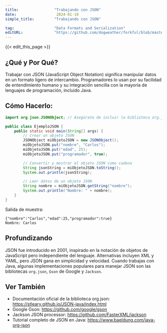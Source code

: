 ```yaml
---
title:                "Trabajando con JSON"
date:                  2024-01-19
simple_title:         "Trabajando con JSON"

tag:                  "Data Formats and Serialization"
editURL:              "https://github.com/dogweather/forkful/blob/master/content/es/java/working-with-json.md"
---
```


{{< edit_this_page >}}

## ¿Qué y Por Qué?

Trabajar con JSON (JavaScript Object Notation) significa manipular datos en un formato ligero de intercambio. Programadores lo usan por su facilidad de entendimiento humano y su integración sencilla con la mayoría de lenguajes de programación, incluido Java.

## Cómo Hacerlo:

```Java
import org.json.JSONObject; // Asegúrate de incluir la biblioteca org.json

public class EjemploJSON {
    public static void main(String[] args) {
        // Crear un objeto JSON
        JSONObject miObjetoJSON = new JSONObject();
        miObjetoJSON.put("nombre", "Carlos");
        miObjetoJSON.put("edad", 25);
        miObjetoJSON.put("programador", true);

        // Convertir y mostrar el objeto JSON como cadena
        String jsonString = miObjetoJSON.toString();
        System.out.println(jsonString);

        // Leer datos de un objeto JSON
        String nombre = miObjetoJSON.getString("nombre");
        System.out.println("Nombre: " + nombre);
    }
}
```

Salida de muestra:
```
{"nombre":"Carlos","edad":25,"programador":true}
Nombre: Carlos
```

## Profundizando

JSON fue introducido en 2001, inspirado en la notación de objetos de JavaScript pero independiente del lenguaje. Alternativas incluyen XML y YAML, pero JSON gana en simplicidad y velocidad. Cuando trabajas con Java, algunas implementaciones populares para manejar JSON son las bibliotecas `org.json`, `Gson` de Google y `Jackson`.

## Ver También

- Documentación oficial de la biblioteca org.json: https://stleary.github.io/JSON-java/index.html
- Google Gson: https://github.com/google/gson
- Jackson JSON processor: https://github.com/FasterXML/jackson
- Tutorial completo de JSON en Java: https://www.baeldung.com/java-org-json

